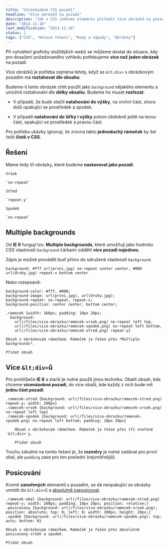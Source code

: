 ```yaml
---
title: "Vícenásobné CSS pozadí"
headline: "Více obrázků na pozadí"
description: "Jak v CSS jednomu elementu přiřadit více obrázků na pozadí."
date: "2013-11-18"
last_modification: "2013-11-18"
status: 1
tags: ["CSS", "Hotová řešení", "Rady a nápady", "Obrázky"]
---
```


Při vytváření graficky složitějších webů se můžeme dostat do situace, kdy pro dosažení požadovaného vzhledu potřebujeme **více než jeden obrázek** na pozadí.

Více obrázků je potřeba zejména tehdy, když se `&lt;div>` s obrázkovým pozadím má **roztahovat dle obsahu**.

Budeme-li tento obrázek chtít použít jako `background` nějakého elementu a umožnit roztahování dle **délky obsahu**. Budeme ho muset **rozřezat**:

  - V případě, že bude stačit **natahování do výšky**, na vrchní část, shora dolů opakující se prostředek a spodek.

  - V případě **natahování do šířky i výšky** potom obdobně ještě na levou část, opakující se prostředek a pravou část.

Pro potřebu ukázky ignoruji, že zrovna takto **jednoduchý rámeček** by šel řešit **čistě v CSS**.

## Řešení

Máme tedy tři obrázky, které budeme **nastavovat jako pozadí**.

    Vršek
    
    `no-repeat`

    Střed
    
    `repeat-y`

    Spodek
    
    `no-repeat`

## Multiple backgrounds

Od **IE 9** fungují tzv. **Multiple backgrounds**, které umožňují jako hodnotu CSS vlastnosti `background` čárkami oddělit **více pozadí najednou**.

Zápis je možné provádět buď přímo do sdružené vlastnosti `background`.

```
background: #fff url(prvni.jpg) no-repeat center center, #000 url(druhy.jpg) repeat-x bottom center
```

Nebo rozepsaně:

```
background-color: #fff, #000;
background-image: url(prvni.jpg), url(druhy.jpg);
background-repeat: no-repeat, repeat-x;
background-position: center center, bottom center;

```

    .ramecek {width: 160px; padding: 10px 20px; 
      background: 
        url(/files/vice-obrazku/ramecek-vrsek.png) no-repeat left top, 
        url(/files/vice-obrazku/ramecek-spodek.png) no-repeat left bottom, 
        url(/files/vice-obrazku/ramecek-stred.png) repeat-y}

    Obsah s obrázkovým rámečkem. Rámeček je řešen přes *Multiple backgrounds*.

    Přidat obsah

## Více `&lt;div>`ů

Pro prohlížeče **IE 8** a starší je nutné použít jinou techniku. Obalit obsah, kde chceme **vícenásobné pozadí**, do více obalů, kde každý z nich bude mít **jednu část pozadí**.

    .ramecek-stred {background: url(/files/vice-obrazku/ramecek-stred.png) repeat-y; width: 200px}
    .ramecek-vrsek {background: url(/files/vice-obrazku/ramecek-vrsek.png) no-repeat left top}
    .ramecek-spodek {background: url(/files/vice-obrazku/ramecek-spodek.png) no-repeat left bottom; padding: 10px 20px}

        Obsah s obrázkovým rámečkem. Rámeček je řešen přes tři vnořené `&lt;div>`y.

        Přidat obsah

Trochu záludné na tomto řešení je, že **rozměry** je nutné zadávat pro první obal, ale `padding` zase pro ten poslední (nejvnitřnější).

## Posicování

Kromě **zanořených** elementů s pozadím, se dá neopakující se obrázky umístit do `&lt;div>`ů a [absolutně naposicovat](/position#absolute).

    .ramecek-obal {background: url(/files/vice-obrazku/ramecek-stred.png) repeat-y; width: 160px; padding: 10px 20px; position: relative;}
    .posicovany {background: url(/files/vice-obrazku/ramecek-vrsek.png); position: absolute; top: 0; left: 0; width: 200px; height: 20px;}
    .spodek {background: url(/files/vice-obrazku/ramecek-spodek.png); top: auto; bottom: 0}

    Obsah s obrázkovým rámečkem. Rámeček je řešen přes absolutně posicovaný vršek a spodek.

    Přidat obsah